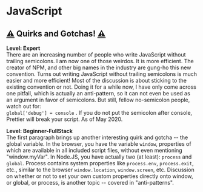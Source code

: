 # JavaScript

## [⚠️](https://emojipedia.org/warning/) Quirks and Gotchas! [⚠️](https://emojipedia.org/warning/)

**Level: Expert**  
There are an increasing number of people who write JavaScript without trailing semicolons. I am now one of those weirdos. It is more efficient. The creator of NPM, and other big names in the industry are gung-ho this new convention. Turns out writing JavaScript without trailing semicolons is much easier and more efficient! Most of the discussion is about sticking to the existing convention or not. Doing it for a while now, I have only come across one pitfall, which is actually an anti-pattern, so it can not even be used as an argument in favor of semicolons. But still, fellow no-semicolon people, watch out for:  
`global['debug'] = console` . If you do not put the semicolon after console, Prettier will break your script. As of May 2020. 

**Level: Beginner-FullStack**  
The first paragraph brings up another interesting quirk and gotcha -- the global variable. In the browser, you have the variable `window`, properties of which are available in all included script files, without even mentioning "window.myVar". In Node.JS, you have actually two \(at least\): `process` and `global`. Process contains system properties like `process.env`, `process.exit`, etc., similar to the browser `window.location`, `window.screen`, etc. Discussion on whether or not to set your own custom properties directly onto window, or global, or process, is another topic -- covered in "anti-patterns".




